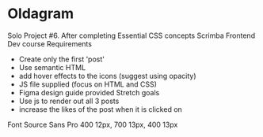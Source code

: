 # Oldagram
 Solo Project #6. After completing Essential CSS concepts Scrimba Frontend Dev course
 Requirements
 - Create only the first 'post'
 - Use semantic HTML
 - add hover effects to the icons (suggest using opacity)
 - JS file supplied (focus on HTML and CSS)
 - Figma design guide provided
 Stretch goals
 - Use js to render out all 3 posts
 - increase the likes of the post when it is clicked on

Font
Source Sans Pro
400 12px, 700 13px, 400 13px
